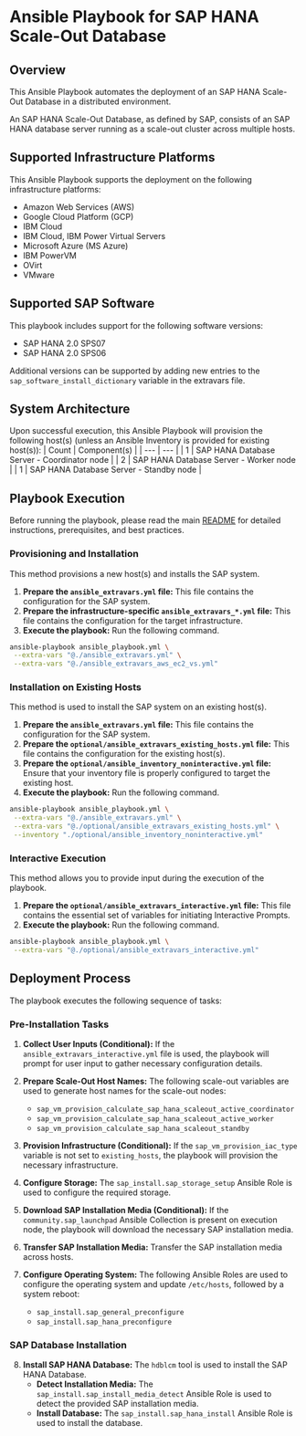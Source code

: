 # Ansible Playbook for SAP HANA Scale-Out Database

## Overview

This Ansible Playbook automates the deployment of an SAP HANA Scale-Out Database in a distributed environment.  

An SAP HANA Scale-Out Database, as defined by SAP, consists of an SAP HANA database server running as a scale-out cluster across multiple hosts.  


## Supported Infrastructure Platforms
This Ansible Playbook supports the deployment on the following infrastructure platforms:

- Amazon Web Services (AWS)
- Google Cloud Platform (GCP)
- IBM Cloud
- IBM Cloud, IBM Power Virtual Servers
- Microsoft Azure (MS Azure)
- IBM PowerVM
- OVirt
- VMware


## Supported SAP Software
This playbook includes support for the following software versions:
- SAP HANA 2.0 SPS07
- SAP HANA 2.0 SPS06

Additional versions can be supported by adding new entries to the `sap_software_install_dictionary` variable in the extravars file.


## System Architecture
Upon successful execution, this Ansible Playbook will provision the following host(s) (unless an Ansible Inventory is provided for existing host(s)):
| Count | Component(s) |
| --- | --- |
| 1 | SAP HANA Database Server - Coordinator node |
| 2 | SAP HANA Database Server - Worker node |
| 1 | SAP HANA Database Server - Standby node |


## Playbook Execution
Before running the playbook, please read the main [README](https://github.com/sap-linuxlab/ansible.playbooks_for_sap/blob/main/README.md) for detailed instructions, prerequisites, and best practices.

### Provisioning and Installation
This method provisions a new host(s) and installs the SAP system.

1.  **Prepare the `ansible_extravars.yml` file:** This file contains the configuration for the SAP system.
2.  **Prepare the infrastructure-specific `ansible_extravars_*.yml` file:** This file contains the configuration for the target infrastructure.
3.  **Execute the playbook:** Run the following command.

```bash
ansible-playbook ansible_playbook.yml \
 --extra-vars "@./ansible_extravars.yml" \
 --extra-vars "@./ansible_extravars_aws_ec2_vs.yml"
```

### Installation on Existing Hosts
This method is used to install the SAP system on an existing host(s).

1.  **Prepare the `ansible_extravars.yml` file:** This file contains the configuration for the SAP system.
2.  **Prepare the `optional/ansible_extravars_existing_hosts.yml` file:** This file contains the configuration for the existing host(s).
3.  **Prepare the `optional/ansible_inventory_noninteractive.yml` file:** Ensure that your inventory file is properly configured to target the existing host.
4.  **Execute the playbook:** Run the following command.

```bash
ansible-playbook ansible_playbook.yml \
 --extra-vars "@./ansible_extravars.yml" \
 --extra-vars "@./optional/ansible_extravars_existing_hosts.yml" \
 --inventory "./optional/ansible_inventory_noninteractive.yml"
```

### Interactive Execution
This method allows you to provide input during the execution of the playbook.

1.  **Prepare the `optional/ansible_extravars_interactive.yml` file:** This file contains the essential set of variables for initiating Interactive Prompts.
2.  **Execute the playbook:** Run the following command.

```bash
ansible-playbook ansible_playbook.yml \
 --extra-vars "@./optional/ansible_extravars_interactive.yml"
```


## Deployment Process
The playbook executes the following sequence of tasks:

### Pre-Installation Tasks

1. **Collect User Inputs (Conditional):** If the `ansible_extravars_interactive.yml` file is used, the playbook will prompt for user input to gather necessary configuration details.

2. **Prepare Scale-Out Host Names:** The following scale-out variables are used to generate host names for the scale-out nodes:
   - `sap_vm_provision_calculate_sap_hana_scaleout_active_coordinator`
   - `sap_vm_provision_calculate_sap_hana_scaleout_active_worker`
   - `sap_vm_provision_calculate_sap_hana_scaleout_standby`

3. **Provision Infrastructure (Conditional):** If the `sap_vm_provision_iac_type` variable is not set to `existing_hosts`, the playbook will provision the necessary infrastructure.

4. **Configure Storage:** The `sap_install.sap_storage_setup` Ansible Role is used to configure the required storage.

5. **Download SAP Installation Media (Conditional):** If the `community.sap_launchpad` Ansible Collection is present on execution node, the playbook will download the necessary SAP installation media.

6. **Transfer SAP Installation Media:** Transfer the SAP installation media across hosts.

7. **Configure Operating System:** The following Ansible Roles are used to configure the operating system and update `/etc/hosts`, followed by a system reboot:
   - `sap_install.sap_general_preconfigure`
   - `sap_install.sap_hana_preconfigure`

### SAP Database Installation

8. **Install SAP HANA Database:** The `hdblcm` tool is used to install the SAP HANA Database.
   - **Detect Installation Media:** The `sap_install.sap_install_media_detect` Ansible Role is used to detect the provided SAP installation media.
   - **Install Database:** The `sap_install.sap_hana_install` Ansible Role is used to install the database.
